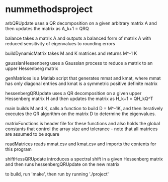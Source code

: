 # nummethodsproject
arbQRUpdate uses a QR decomposition on a given arbitrary matrix A and then updates the matrix as A_k+1 = QRQ

balance takes a matrix A and outputs a balanced form of matrix A with reduced sensitivity of eigenvalues to rounding errors 

buildDynamicMatrix takes M and K matrices and returns M^-1 K

gaussianHessenberg uses a Gaussian process to reduce a matrix to an upper Hessenberg matrix

genMatrices is a Matlab script that generates mmat and kmat, where mmat has only diagonal entries and kmat is a symmetric positive definite matrix

hessenbergQRUpdate uses a QR decomposition on a given upper Hessenberg matrix H and then updates the matrix as H_k+1 = QH_kQ^T

main builds M and K, calls a function to build D = M^-1K, and then iteratively executes the QR algorithm on the matrix D to determine the eigenvalues.

matrixFunctions is header file for these functions and also holds the global constants that control the array size and tolerance - note that all matrices are assumed to be square

readMatrices reads mmat.csv and kmat.csv and imports the contents for this program

shiftHessQRUpdate introduces a spectral shift in a given Hessenberg matrix and then runs hessenbergQRUpdate on the new matrix

to build, run 'make', then run by running './project'
